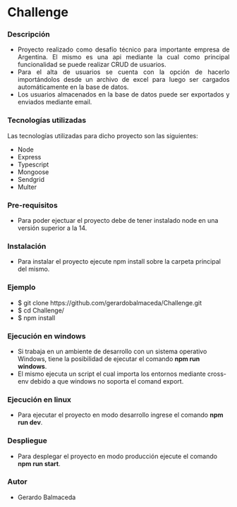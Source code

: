 <h1> Challenge</h1>

<h3>Descripción</h3>

<ul>
  <li align="justify">Proyecto realizado como desafío técnico para importante empresa de Argentina. El mismo es una api mediante la cual como principal funcionalidad se puede realizar CRUD de usuarios.
  </li>
<li align="justify">
  Para el alta de usuarios se cuenta con la opción de hacerlo importándolos desde un archivo de excel para luego ser cargados automáticamente en la base de datos.
</li>
<li align="justify">
 Los usuarios almacenados en la base de datos puede ser exportados y enviados mediante email.
</li>
</ul>


<h3>Tecnologías utilizadas</h3>
<p>Las tecnologías utilizadas para dicho proyecto son las siguientes: </p>
<ul>
  <li>Node</li>
  <li>Express</li>
  <li>Typescript</li>
  <li>Mongoose</li>
  <li>Sendgrid</li>
  <li>Multer</li>
</ul>

<h3>Pre-requisitos</h3>
<ul>
  <li>Para poder ejectuar el proyecto debe de tener instalado node en una versión superior a la 14.</li>
</ul>

<h3>Instalación</h3>
<ul>
  <li>Para instalar el proyecto ejecute npm install sobre la carpeta principal del mismo.</li>
</ul>

<h3>Ejemplo</h3>
<ul>
  <li>$ git clone https://github.com/gerardobalmaceda/Challenge.git</li>
  <li>$ cd Challenge/ </li>
  <li>$ npm install</li>
</ul>

<h3>Ejecución en windows</h3>
<ul>
  <li>Si trabaja en un ambiente de desarrollo con un sistema operativo Windows, tiene la posibilidad de ejecutar el comando <b>npm run windows</b>.</li>
  <li>El mismo ejecuta un script el cual importa los entornos mediante cross-env debido a que windows no soporta el comand export.</li>
</ul>

<h3>Ejecución en linux</h3>
<ul>
  <li>Para ejecutar el proyecto en modo desarrollo ingrese el comando <b>npm run dev</b>.</li>
</ul>

<h3>Despliegue</h3>
<ul>
  <li>Para desplegar el proyecto en modo producción ejecute el comando <b>npm run start</b>.</li>
</ul>

<h3>Autor</h3>
<ul>
  <li>Gerardo Balmaceda</li>
</ul>